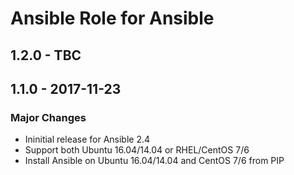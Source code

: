 Ansible Role for Ansible
========================

1.2.0 - TBC
-----------

1.1.0 - 2017-11-23
------------------

### Major Changes

-   Ininitial release for Ansible 2.4
-   Support both Ubuntu 16.04/14.04 or RHEL/CentOS 7/6
-   Install Ansible on Ubuntu 16.04/14.04 and CentOS 7/6 from PIP

